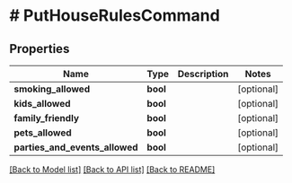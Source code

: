 # # PutHouseRulesCommand

## Properties

Name | Type | Description | Notes
------------ | ------------- | ------------- | -------------
**smoking_allowed** | **bool** |  | [optional] 
**kids_allowed** | **bool** |  | [optional] 
**family_friendly** | **bool** |  | [optional] 
**pets_allowed** | **bool** |  | [optional] 
**parties_and_events_allowed** | **bool** |  | [optional] 

[[Back to Model list]](../../README.md#documentation-for-models) [[Back to API list]](../../README.md#documentation-for-api-endpoints) [[Back to README]](../../README.md)



